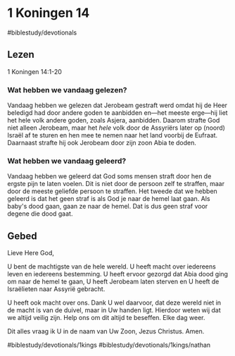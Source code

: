 # 1 Koningen 14
#biblestudy/devotionals

## Lezen
1 Koningen 14:1-20

### Wat hebben we vandaag gelezen? 
Vandaag hebben we gelezen dat Jerobeam gestraft werd omdat hij de Heer beledigd had door andere goden te aanbidden en—het meeste erge—hij liet het hele volk andere goden, zoals Asjera, aanbidden. Daarom strafte God niet alleen Jerobeam, maar het *hele* volk door de Assyriërs later op (noord) Israël af te sturen en hen mee te nemen naar het land voorbij de Eufraat. 
Daarnaast strafte hij ook Jerobeam door zijn zoon Abia te doden. 

### Wat hebben we vandaag geleerd? 
Vandaag hebben we geleerd dat God soms mensen straft door hen de ergste pijn te laten voelen. Dit is niet door de persoon zelf te straffen, maar door de meeste geliefde persoon te straffen. 
Het tweede dat we hebben geleerd is dat het geen straf is als God je naar de hemel laat gaan. Als baby's dood gaan, gaan ze naar de hemel. Dat is dus geen straf voor degene die dood gaat.  

## Gebed
Lieve Here God, 

U bent de machtigste van de hele wereld. U heeft macht over iedereens leven en iedereens bestemming. U heeft ervoor gezorgd dat Abia dood ging om naar de hemel te gaan, U heeft Jerobeam laten sterven en U heeft de Israëlieten naar Assyrië gebracht. 

U heeft ook macht over ons. Dank U wel daarvoor, dat deze wereld niet in de macht is van de duivel, maar in Uw handen ligt. Hierdoor weten wij dat we altijd veilig zijn. 
Help ons om dit altijd te beseffen. Elke dag weer. 

Dit alles vraag ik U in de naam van Uw Zoon, Jezus Christus. 
Amen. 

#biblestudy/devotionals/1kings #biblestudy/devotionals/1kings/nathan